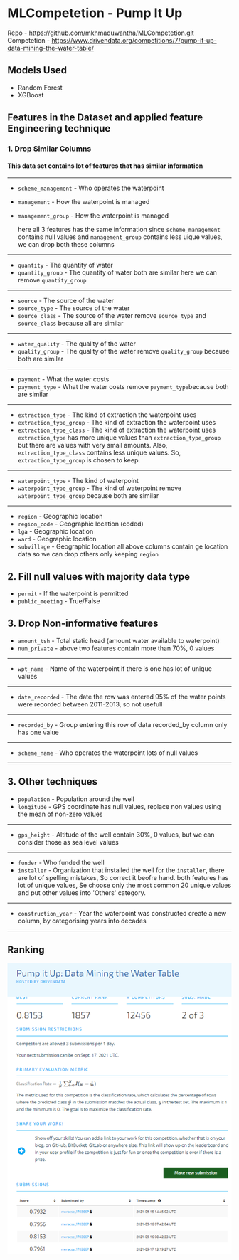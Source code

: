 # MLCompetetion - Pump It Up

Repo - https://github.com/mkhmaduwantha/MLCompetetion.git
Competetion - https://www.drivendata.org/competitions/7/pump-it-up-data-mining-the-water-table/

## Models Used
* Random Forest
* XGBoost

## Features in the Dataset and applied feature Engineering technique

### 1. Drop Similar Columns
#### This data set contains lot of features that has similar information 
---
* `scheme_management` - Who operates the waterpoint
* `management` - How the waterpoint is managed
* `management_group` - How the waterpoint is managed

  here all 3 features has the same information since `scheme_management` contains null values and `management_group` contains less uique values, we can drop both these columns
---
* `quantity` - The quantity of water
* `quantity_group` - The quantity of water
  both are similar here we can remove `quantity_group`
---
* `source` - The source of the water
* `source_type` - The source of the water
* `source_class` - The source of the water
  remove `source_type` and `source_class` because all are similar
---
* `water_quality` - The quality of the water
* `quality_group` - The quality of the water
  remove `quality_group` because both are similar
---
* `payment` - What the water costs
* `payment_type` - What the water costs
  remove `payment_type`because both are similar
---
* `extraction_type` - The kind of extraction the waterpoint uses
* `extraction_type_group` - The kind of extraction the waterpoint uses
* `extraction_type_class` - The kind of extraction the waterpoint uses
  `extraction_type` has more unique values than `extraction_type_group` but there are values with very small amounts. Also, `extraction_type_class` contains less unique values. So, `extraction_type_group` is chosen to keep.
---
* `waterpoint_type` - The kind of waterpoint
* `waterpoint_type_group` - The kind of waterpoint
  remove `waterpoint_type_group` because both are similar
---
* `region` - Geographic location
* `region_code` - Geographic location (coded)
* `lga` - Geographic location
* `ward` - Geographic location
* `subvillage` - Geographic location
  all above columns contain ge location data so we can drop others only keeping  `region`

## 2. Fill null values with majority data type
* `permit` - If the waterpoint is permitted
* `public_meeting` - True/False

## 3. Drop Non-informative features
* `amount_tsh` - Total static head (amount water available to waterpoint)
* `num_private` -
  above two features contain more than 70%, 0 values
---
* `wpt_name` - Name of the waterpoint if there is one
  has lot of unique values
---
* `date_recorded` - The date the row was entered
  95% of the water points were recorded between 2011-2013, so not usefull
---
* `recorded_by` - Group entering this row of data
  recorded_by column only has one value
---
* `scheme_name` - Who operates the waterpoint
  lots of null values
---
## 3. Other techniques
* `population` - Population around the well
* `longitude` - GPS coordinate
 has null values, replace non values using the mean of non-zero values
---
* `gps_height` - Altitude of the well
 contain 30%, 0 values, but we can consider those as sea level values
---
* `funder` - Who funded the well
* `installer` - Organization that installed the well
for the `installer`, there are lot of spelling mistakes, So correct it beofre hand.
both features has lot of unique values, Se choose only the most common 20 unique values and put other values into 'Others' category.
---
* `construction_year` - Year the waterpoint was constructed
create a new column, by categorising years into decades
---

## Ranking
![Capture](https://github.com/mkhmaduwantha/MLCompetetion/blob/5f03bc7cb36880595cf4fd53561a49ffab75f99b/Code/Rank.png)
